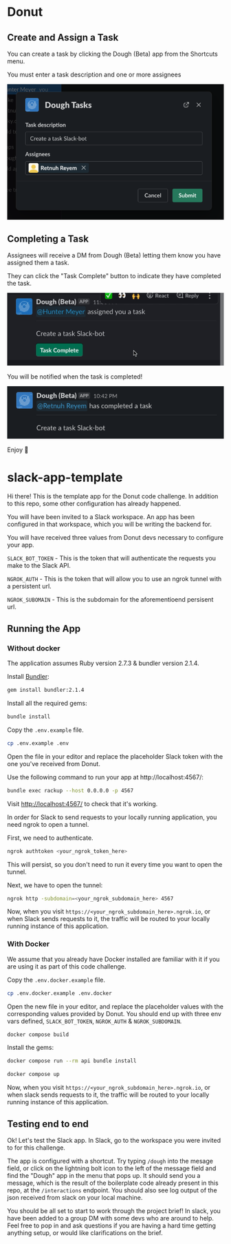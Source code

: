 # Donut

## Create and Assign a Task
You can create a task by clicking the Dough (Beta) app from the Shortcuts menu.

You must enter a task description and one or more assignees

![Create a Task](/public/create-task.png)

## Completing a Task
Assignees will receive a DM from Dough (Beta) letting them know you have assigned them a task.

They can click the "Task Complete" button to indicate they have completed the task.

![Complete Task](/public/complete-task.gif)

You will be notified when the task is completed!

![Author Notice](/public/author-completion.png)

Enjoy 🍩

# slack-app-template

Hi there! This is the template app for the Donut code challenge. In addition to this repo, some other configuration has already happened.

You will have been invited to a Slack workspace. An app has been configured in that workspace, which you will be writing the backend for.

You will have received three values from Donut devs necessary to configure your app.

`SLACK_BOT_TOKEN` - This is the token that will authenticate the requests you make to the Slack API.

`NGROK_AUTH` - This is the token that will allow you to use an ngrok tunnel with a persistent url.

`NGROK_SUBOMAIN` - This is the subdomain for the aforementioend persisent url.

## Running the App

### Without docker

The application assumes Ruby version 2.7.3 & bundler version 2.1.4.

Install [Bundler](https://bundler.io/):

```sh
gem install bundler:2.1.4
```

Install all the required gems:

```sh
bundle install
```

Copy the `.env.example` file.

```sh
cp .env.example .env
```

Open the file in your editor and replace the placeholder Slack token with the one you've received from Donut.

Use the following command to run your app at http://localhost:4567/:

```sh
bundle exec rackup --host 0.0.0.0 -p 4567
```

Visit <http://localhost:4567/> to check that it's working.

In order for Slack to send requests to your locally running application, you need ngrok to open a tunnel.

First, we need to authenticate.

```sh
ngrok authtoken <your_ngrok_token_here>
```

This will persist, so you don't need to run it every time you want to open the tunnel.

Next, we have to open the tunnel:

```sh
ngrok http -subdomain=<your_ngrok_subdomain_here> 4567
```

Now, when you visit `https://<your_ngrok_subdomain_here>.ngrok.io`, or when Slack sends requests to it, the traffic will be routed to your locally running instance of this application.

### With Docker

We assume that you already have Docker installed are familiar with it if you are using it as part of this code challenge.

Copy the `.env.docker.example` file.

```sh
cp .env.docker.example .env.docker
```

Open the new file in your editor, and replace the placeholder values with the corresponding values provided by Donut. You should end up with three env vars defined, `SLACK_BOT_TOKEN`, `NGROK_AUTH` & `NGROK_SUBDOMAIN`.

```sh
docker compose build
```

Install the gems:

```sh
docker compose run --rm api bundle install
```

```sh
docker compose up
```

Now, when you visit `https://<your_ngrok_subdomain_here>.ngrok.io`, or when slack sends requests to it, the traffic will be routed to your locally running instance of this application.

## Testing end to end

Ok! Let's test the Slack app. In Slack, go to the workspace you were invited to for this challenge.

The app is configured with a shortcut. Try typing `/dough` into the mesage field, or click on the lightning bolt icon to the left of the message field and find the "Dough" app in the menu that pops up. It should send you a message, which is the result of the boilerplate code already present in this repo, at the `/interactions` endpoint. You should also see log output of the json received from slack on your local machine.

You should be all set to start to work through the project brief! In slack, you have been added to a group DM with some devs who are around to help. Feel free to pop in and ask questions if you are having a hard time getting anything setup, or would like clarifications on the brief.
